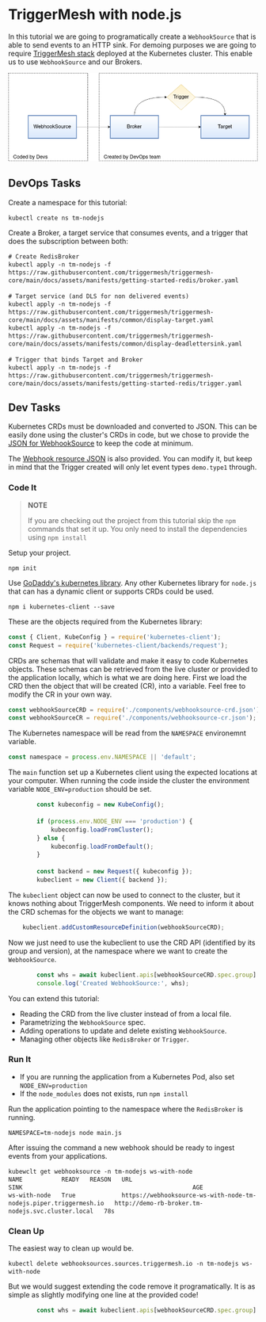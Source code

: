 # TriggerMesh with node.js

In this tutorial we are going to programatically create a `WebhookSource` that is able to send events to an HTTP sink.
For demoing purposes we are going to require [TriggerMesh stack](https://docs.triggermesh.io/installation/kubernetes-yaml/) deployed at the Kubernetes cluster. This enable us to use `WebhookSource` and our Brokers.

![coded-webhook](assets/coded-webhooksource.png)

## DevOps Tasks

Create a namespace for this tutorial:

```console
kubectl create ns tm-nodejs
```

Create a Broker, a target service that consumes events, and a trigger that does the subscription between both:

```console
# Create RedisBroker
kubectl apply -n tm-nodejs -f https://raw.githubusercontent.com/triggermesh/triggermesh-core/main/docs/assets/manifests/getting-started-redis/broker.yaml

# Target service (and DLS for non delivered events)
kubectl apply -n tm-nodejs -f https://raw.githubusercontent.com/triggermesh/triggermesh-core/main/docs/assets/manifests/common/display-target.yaml
kubectl apply -n tm-nodejs -f https://raw.githubusercontent.com/triggermesh/triggermesh-core/main/docs/assets/manifests/common/display-deadlettersink.yaml

# Trigger that binds Target and Broker
kubectl apply -n tm-nodejs -f https://raw.githubusercontent.com/triggermesh/triggermesh-core/main/docs/assets/manifests/getting-started-redis/trigger.yaml
```

## Dev Tasks

Kubernetes CRDs must be downloaded and converted to JSON. This can be easily done using the cluster's CRDs in code, but we chose to provide the [JSON for WebhookSource](components/webhooksource-crd.json) to keep the code at minimum.

The [Webhook resource JSON](components/webhooksource-cr.json) is also provided. You can modify it, but keep in mind that the Trigger created will only let event types `demo.type1` through.

### Code It

>
> **NOTE**
>
> If you are checking out the project from this tutorial skip the `npm` commands that set it up. You only need to install the dependencies using `npm install`
>

Setup your project.

```console
npm init
```

Use [GoDaddy's kubernetes library](https://github.com/godaddy/kubernetes-client). Any other Kubernetes library for `node.js` that can has a dynamic client or supports CRDs could be used.

```console
npm i kubernetes-client --save
```

These are the objects required from the Kubernetes library:

```js
const { Client, KubeConfig } = require('kubernetes-client');
const Request = require('kubernetes-client/backends/request');
```

CRDs are schemas that will validate and make it easy to code Kubernetes objects. These schemas can be retrieved from the live cluster or provided to the application locally, which is what we are doing here. First we load the CRD then the object that will be created (CR), into a variable. Feel free to modify the CR in your own way.

```js
const webhookSourceCRD = require('./components/webhooksource-crd.json');
const webhookSourceCR = require('./components/webhooksource-cr.json');
```

The Kubernetes namespace will be read from the `NAMESPACE` environemnt variable.

```js
const namespace = process.env.NAMESPACE || 'default';
```

The `main` function set up a Kubernetes client using the expected locations at your computer. When running the code inside the cluster the environment variable `NODE_ENV=production` should be set.

```js
        const kubeconfig = new KubeConfig();

        if (process.env.NODE_ENV === 'production') {
            kubeconfig.loadFromCluster();
        } else {
            kubeconfig.loadFromDefault();
        }

        const backend = new Request({ kubeconfig });
        kubeclient = new Client({ backend });
```

The `kubeclient` object can now be used to connect to the cluster, but it knows nothing about TriggerMesh components. We need to inform it about the CRD schemas for the objects we want to manage:

```js
    kubeclient.addCustomResourceDefinition(webhookSourceCRD);
```

Now we just need to use the kubeclient to use the CRD API (identified by its group and version), at the namespace where we want to create the `WebhookSource`.

```js
        const whs = await kubeclient.apis[webhookSourceCRD.spec.group].v1alpha1.namespaces(namespace).webhooksources.post({ body: webhookSourceCR });
        console.log('Created WebhookSource:', whs);
```

You can extend this tutorial:

- Reading the CRD from the live cluster instead of from a local file.
- Parametrizing the `WebhookSource` spec.
- Adding operations to update and delete existing `WebhookSource`.
- Managing other objects like `RedisBroker` or `Trigger`.

### Run It

- If you are running the application from a Kubernetes Pod, also set `NODE_ENV=production`
- If the `node_modules` does not exists, run `npm install`

Run the application pointing to the namespace where the `RedisBroker` is running.

```console
NAMESPACE=tm-nodejs node main.js
```

After issuing the command a new webhook should be ready to ingest events from your applications.

```console
kubewclt get webhooksource -n tm-nodejs ws-with-node
NAME           READY   REASON   URL                                                                 SINK                                                AGE
ws-with-node   True             https://webhooksource-ws-with-node-tm-nodejs.piper.triggermesh.io   http://demo-rb-broker.tm-nodejs.svc.cluster.local   78s
```

### Clean Up

The easiest way to clean up would be.

```console
kubectl delete webhooksources.sources.triggermesh.io -n tm-nodejs ws-with-node
```

But we would suggest extending the code remove it programatically. It is as simple as slightly modifying one line at the provided code!

```js
        const whs = await kubeclient.apis[webhookSourceCRD.spec.group].v1alpha1.namespaces(namespace).webhooksources('ws-with-node').delete();
```
